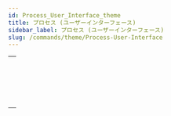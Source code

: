 ```yaml
---
id: Process_User_Interface_theme
title: プロセス (ユーザーインターフェース)
sidebar_label: プロセス (ユーザーインターフェース)
slug: /commands/theme/Process-User-Interface
---
```


|                                                                                                         |
| ------------------------------------------------------------------------------------------------------- |
| [<!-- INCLUDE #_command_.BRING TO FRONT.Syntax -->](../../commands-legacy/bring-to-front.md)<br/>       |
| [<!-- INCLUDE #_command_.Frontmost process.Syntax -->](../../commands-legacy/frontmost-process.md)<br/> |
| [<!-- INCLUDE #_command_.HIDE PROCESS.Syntax -->](../../commands-legacy/hide-process.md)<br/>           |
| [<!-- INCLUDE #_command_.SHOW PROCESS.Syntax -->](../../commands-legacy/show-process.md)<br/>           |
